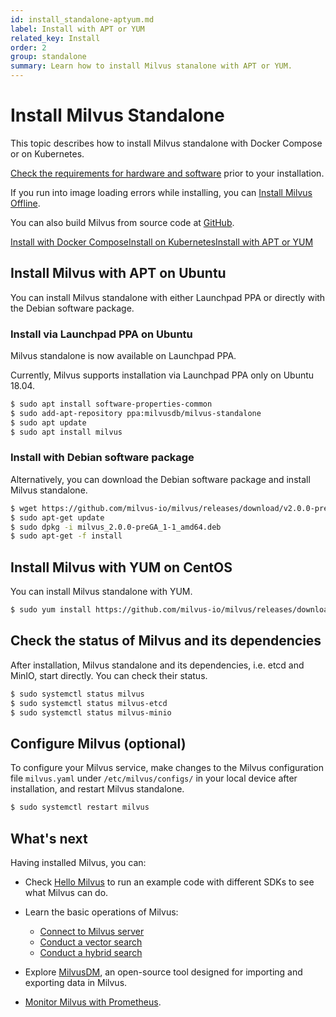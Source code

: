 ```yaml
---
id: install_standalone-aptyum.md
label: Install with APT or YUM
related_key: Install
order: 2
group: standalone
summary: Learn how to install Milvus stanalone with APT or YUM.
---
```


# Install Milvus Standalone

This topic describes how to install Milvus standalone with Docker Compose or on Kubernetes. 

[Check the requirements for hardware and software](prerequisite-docker.md) prior to your installation. 

If you run into image loading errors while installing, you can [Install Milvus Offline](install_offline-docker.md).

You can also build Milvus from source code at [GitHub](https://github.com/milvus-io/milvus#to-start-developing-milvus).


<div class="tab-wrapper"><a href="install_standalone-docker.md" class=''>Install with Docker Compose</a><a href="install_standalone-helm.md" class=''>Install on Kubernetes</a><a href="install_standalone-aptyum.md" class='active '>Install with APT or YUM</a></div>

## Install Milvus with APT on Ubuntu

You can install Milvus standalone with either Launchpad PPA or directly with the Debian software package.

### Install via Launchpad PPA on Ubuntu

Milvus standalone is now available on Launchpad PPA.

<div class="alert note">
Currently, Milvus supports installation via Launchpad PPA only on Ubuntu 18.04.
</div>

```bash
$ sudo apt install software-properties-common
$ sudo add-apt-repository ppa:milvusdb/milvus-standalone
$ sudo apt update
$ sudo apt install milvus
```

### Install with Debian software package

Alternatively, you can download the Debian software package and install Milvus standalone.

```bash
$ wget https://github.com/milvus-io/milvus/releases/download/v2.0.0-pre-ga/milvus_2.0.0-preGA_1-1_amd64.deb
$ sudo apt-get update
$ sudo dpkg -i milvus_2.0.0-preGA_1-1_amd64.deb
$ sudo apt-get -f install
```

## Install Milvus with YUM on CentOS

You can install Milvus standalone with YUM.

```bash
$ sudo yum install https://github.com/milvus-io/milvus/releases/download/v2.0.0-pre-ga/milvus-2.0.0-preGA.1.el7.x86_64.rpm
```


## Check the status of Milvus and its dependencies

After installation, Milvus standalone and its dependencies, i.e. etcd and MinIO, start directly. You can check their status.

```bash
$ sudo systemctl status milvus
$ sudo systemctl status milvus-etcd
$ sudo systemctl status milvus-minio
```

## Configure Milvus (optional)

To configure your Milvus service, make changes to the Milvus configuration file `milvus.yaml` under `/etc/milvus/configs/` in your local device after installation, and restart Milvus standalone.

```bash
$ sudo systemctl restart milvus
```

## What's next

Having installed Milvus, you can:

- Check [Hello Milvus](example_code.md) to run an example code with different SDKs to see what Milvus can do.

- Learn the basic operations of Milvus:
  - [Connect to Milvus server](manage_connection.md)
  - [Conduct a vector search](search.md)
  - [Conduct a hybrid search](hybridsearch.md)

- Explore [MilvusDM](migrate_overview.md), an open-source tool designed for importing and exporting data in Milvus.
- [Monitor Milvus with Prometheus](monitor.md).
